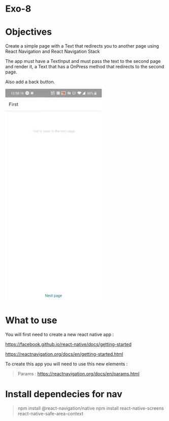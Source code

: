 # Exo-8

# Objectives

Create a simple page with a Text that redirects you to another page using React Navigation and React Navigation Stack

The app must have a TextInput and must pass the text to the second page and render it, a Text that has a OnPress method that redirects to the second page.

Also add a back button.

![alt text](navigate2.gif "Exo-8")

# What to use

You will first need to create a new react native app :

https://facebook.github.io/react-native/docs/getting-started

https://reactnavigation.org/docs/en/getting-started.html

To create this app you will need to use this new elements :

> Params : https://reactnavigation.org/docs/en/params.html

# Install dependecies for nav

> npm install @react-navigation/native
> npm install react-native-screens react-native-safe-area-context
